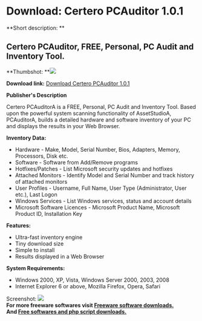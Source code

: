 # Download: Certero PCAuditor 1.0.1

**Short description: **

## Certero PCAuditor, FREE, Personal, PC Audit and Inventory Tool.

  
**Thumbshot: **![](http://www.freewarefiles.com/screenshot/certeropcauditor_md.jpg)   
  
**Download link:** [Download Certero PCAuditor 1.0.1](http://freesoftwares.boysofts.com/Certero-PCAuditor_program_42475.html)  
  

**Publisher's Description**  
  

Certero PCAuditorA is a FREE, Personal, PC Audit and Inventory Tool. Based
upon the powerful system scanning functionality of AssetStudioA, PCAuditorA,
builds a detailed hardware and software inventory of your PC and displays the
results in your Web Browser.

**Inventory Data:**

  * Hardware - Make, Model, Serial Number, Bios, Adapters, Memory, Processors, Disk etc. 
  * Software - Software from Add/Remove programs 
  * Hotfixes/Patches - List Microsoft security updates and hotfixes 
  * Attached Monitors - Identify Model and Serial Number and track history of attached monitors 
  * User Profiles - Username, Full Name, User Type (Administrator, User etc.), Last Logon 
  * Windows Services - List Windows services, status and account details 
  * Microsoft Software Licences - Microsoft Product Name, Microsoft Product ID, Installation Key 

**Features:**

  * Ultra-fast inventory engine 
  * Tiny download size 
  * Simple to install 
  * Results displayed in a Web Browser 

**System Requirements:**

  * Windows 2000, XP, Vista, Windows Server 2000, 2003, 2008 
  * Internet Explorer 6 or above, Mozilla Firefox, Opera, Safari 

  
  
Screenshot: ![](http://www.freewarefiles.com/screenshot/certeropcauditor.jpg)  
**For more freeware softwares visit [Freeware software downloads.](http://freesoftwares.boysofts.com/)**   
**And [Free softwares and php script downloads.](http://www.boysofts.com/)**

